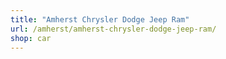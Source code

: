 ```yaml
---
title: "Amherst Chrysler Dodge Jeep Ram"
url: /amherst/amherst-chrysler-dodge-jeep-ram/
shop: car
---
```


